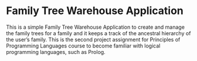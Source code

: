 # Family Tree Warehouse Application
This is a simple Family Tree Warehouse Application to create and manage the family trees for a family and it keeps a track of the ancestral hierarchy of the user’s family. This is the second project assignment for Principles of Programming Languages course to become familiar with logical programming languages, such as Prolog.
